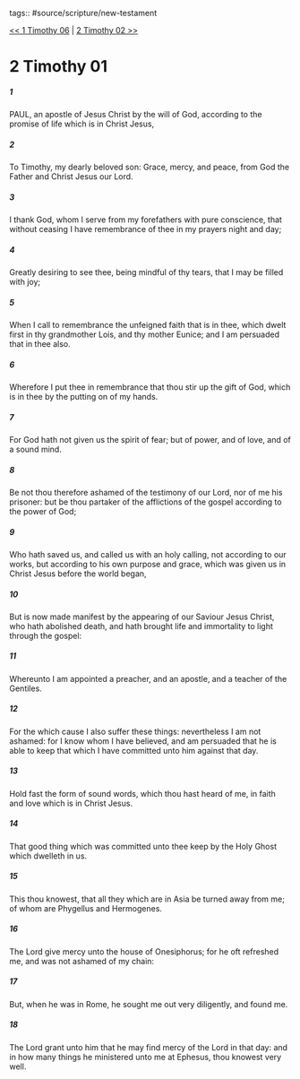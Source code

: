 tags:: #source/scripture/new-testament

[<< 1 Timothy 06](/new-testament/15_1_Timothy/1_Timothy_06.md) | [2 Timothy 02 >>](/new-testament/16_2_Timothy/2_Timothy_02.md)

# 2 Timothy 01

##### 1

PAUL, an apostle of Jesus Christ by the will of God, according to the promise of life which is in Christ Jesus,

##### 2

To Timothy, my dearly beloved son: Grace, mercy, and peace, from God the Father and Christ Jesus our Lord.

##### 3

I thank God, whom I serve from my forefathers with pure conscience, that without ceasing I have remembrance of thee in my prayers night and day;

##### 4

Greatly desiring to see thee, being mindful of thy tears, that I may be filled with joy;

##### 5

When I call to remembrance the unfeigned faith that is in thee, which dwelt first in thy grandmother Lois, and thy mother Eunice; and I am persuaded that in thee also.

##### 6

Wherefore I put thee in remembrance that thou stir up the gift of God, which is in thee by the putting on of my hands.

##### 7

For God hath not given us the spirit of fear; but of power, and of love, and of a sound mind.

##### 8

Be not thou therefore ashamed of the testimony of our Lord, nor of me his prisoner: but be thou partaker of the afflictions of the gospel according to the power of God;

##### 9

Who hath saved us, and called us with an holy calling, not according to our works, but according to his own purpose and grace, which was given us in Christ Jesus before the world began,

##### 10

But is now made manifest by the appearing of our Saviour Jesus Christ, who hath abolished death, and hath brought life and immortality to light through the gospel:

##### 11

Whereunto I am appointed a preacher, and an apostle, and a teacher of the Gentiles.

##### 12

For the which cause I also suffer these things: nevertheless I am not ashamed: for I know whom I have believed, and am persuaded that he is able to keep that which I have committed unto him against that day.

##### 13

Hold fast the form of sound words, which thou hast heard of me, in faith and love which is in Christ Jesus.

##### 14

That good thing which was committed unto thee keep by the Holy Ghost which dwelleth in us.

##### 15

This thou knowest, that all they which are in Asia be turned away from me; of whom are Phygellus and Hermogenes.

##### 16

The Lord give mercy unto the house of Onesiphorus; for he oft refreshed me, and was not ashamed of my chain:

##### 17

But, when he was in Rome, he sought me out very diligently, and found me.

##### 18

The Lord grant unto him that he may find mercy of the Lord in that day: and in how many things he ministered unto me at Ephesus, thou knowest very well.
